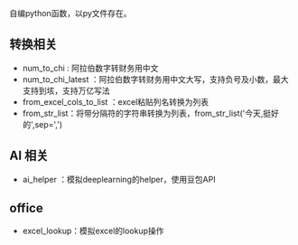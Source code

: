 自编python函数，以py文件存在。

## 转换相关 
- num_to_chi : 阿拉伯数字转财务用中文
- num_to_chi_latest ：阿拉伯数字转财务用中文大写，支持负号及小数，最大支持到垓，支持万亿写法
- from_excel_cols_to_list ：excel粘贴列名转换为列表
- from_str_list：将带分隔符的字符串转换为列表，from_str_list('今天,挺好的',sep=',')
## AI 相关
- ai_helper ：模拟deeplearning的helper，使用豆包API
## office
- excel_lookup：模拟excel的lookup操作
